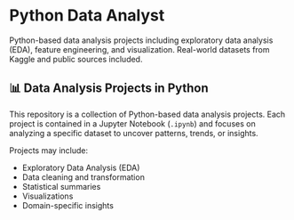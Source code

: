 # Python Data Analyst
Python-based data analysis projects including exploratory data analysis (EDA), feature engineering, and visualization. Real-world datasets from Kaggle and public sources included.

## 📊 Data Analysis Projects in Python

This repository is a collection of Python-based data analysis projects. Each project is contained in a Jupyter Notebook (`.ipynb`) and focuses on analyzing a specific dataset to uncover patterns, trends, or insights.

Projects may include:
- Exploratory Data Analysis (EDA)
- Data cleaning and transformation
- Statistical summaries
- Visualizations
- Domain-specific insights
